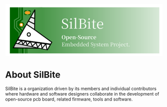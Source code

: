 <img src="../assert/silbite_banner.png" style="max-width: 100%;" />

# About SilBite

SilBite is a organization driven by its members and individual contributors where hardware and software designers collaborate in the development of open-source pcb board, related firmware, tools and software.

